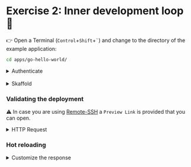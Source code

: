 # Exercise 2: Inner development loop 📝

👉 Open a Terminal (`Control`+`Shift`+<code>`</code>) and change to the directory of the example application:

```sh
cd apps/go-hello-world/
```

<details>
<summary>Authenticate</summary>

```sh
gcloud auth login
gcloud auth configure-docker $REGION-docker.pkg.dev
```

#### References 🔗

- [gcloud credential helper](https://cloud.google.com/artifact-registry/docs/docker/authentication#gcloud-helper)
</details><br/>

<details>
<summary>Skaffold</summary>

⚠️ Did you [set the default container repository for Skaffold](../04_skaffold/)?

```sh
skaffold dev
```
</details>

### Validating the deployment

⚠️ In case you are using [Remote-SSH](../01_workstation/README.md#remote-ssh) a `Preview Link` is provided that you can open.

<details>
<summary>HTTP Request</summary>

👉 Open an additional Terminal (`Control`+`Shift`+<code>`</code>) and execute:

```sh
curl http://127.0.0.1:8080/
```
Note that this is possible due to port-forwarding as defined in the `dev` profile of the `skaffold.yaml`.

In case you deployed an `HTTPRoute` for an **external** `Gateway` (cf. [`gateway.yaml`](../../apps/go-hello-world/envs/base/gateway.yaml#L29)) you can lookup the IP-address with:
```sh
kubectl get gateway
```
and use it with a standard port (cf. [`gateway.yaml`](../../apps/go-hello-world/envs/base/gateway.yaml#L38)):
```sh
curl http://$GATEWAY_IP/
```

Note: By default an **internal** Application Load Balancer is used that can only be accessed within the VPC network.
</details>

### Hot reloading

<details>
<summary>Customize the response</summary>

👉 Uncomment the last 3 lines in [`deployment.yaml`](../../apps/go-hello-world/envs/base/deployment.yaml#L45).

👉 Watch `skaffold dev` do the redeployment.

👉 Test/validate with `curl` as previously to see the effect of your changes.

You may want to customize the value of the `NAME` environment variable as defined in the [`deployment.yaml`](../../apps/go-hello-world/envs/base/deployment.yaml#L46).

Also you can modify [`main.go`](../../apps/go-hello-world/src/main.go#L55), e.g., by uppercassing `Hello` or translating it to another language.
</details>
